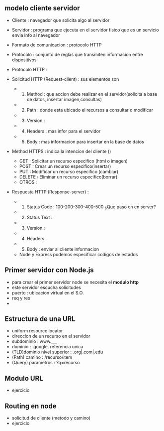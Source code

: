 ## modelo cliente servidor

-   Cliente : navegador que solicita algo al servidor
-   Servidor : programa que ejecuta en el servidor fisico que es un servicio envia info al navegador
-   Formato de comunicacion : protocolo HTTP
-   Protocolo : conjunto de reglas que transmiten informacion entre dispositivos
-   Protocolo HTTP :
-   Solicitud HTTP (Request-client) : sus elementos son

    -   1. Method : que accion debe realizar en el servidor(solicita a base de datos, insertar imagen,consultas)
    -   2. Path : donde esta ubicado el recursos a consultar o modificar
    -   3. Version :
    -   4. Headers : mas infor para el servidor
    -   5. Body : mas informacion para insertar en la base de datos

-   Method HTTPS : indica la intencion del cliente ()
    -   GET : Solicitar un recurso especifico (html o imagen)
    -   POST : Crear un recurso especifico(insertar)
    -   PUT : Modificar un recurso especifico (cambiar)
    -   DELETE : Eliminar un recurso especifico(borrar)
    -   OTROS :
-   Respuesta HTTP (Response-server) :
    -   1. Status Code : 100-200-300-400-500 ¿Que paso en en server?
    -   2. Status Text :
    -   3. Version :
    -   4. Headers
    -   5. Body : enviar al cliente informacion
    -   Node y Express podemos especificar codigos de estados

## Primer servidor con Node.js

-   para crear el primer servidor node se necesita el **modulo http**
-   este servidor escucha solicitudes
-   puerto : ubicacion virtual en el S.O.
-   req y res
-

## Estructura de una URL

-   uniform resource locator
-   direccion de un recurso en el servidor
-   subdominio : www.\_\_\_
-   dominio : .google. referencia unica
-   (TLD)dominio nivel superior : .org|.com|.edu
-   (Path) camino : /recurso/item
-   (Query) parametros : ?q=recurso

## Modulo URL

-   ejercicio

## Routing en node

-   solicitud de cliente (metodo y camino)
-   ejercicio
